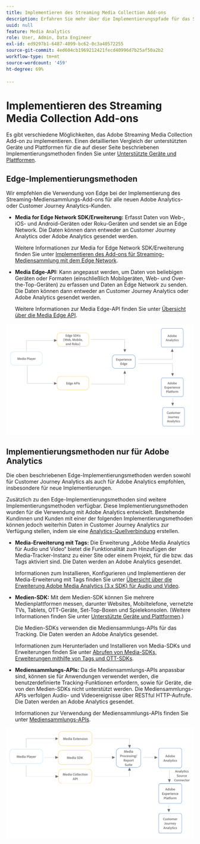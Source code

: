 ```yaml
---
title: Implementieren des Streaming Media Collection Add-ons
description: Erfahren Sie mehr über die Implementierungspfade für das Streaming Media Collection Add-on.
uuid: null
feature: Media Analytics
role: User, Admin, Data Engineer
exl-id: ed9297b1-6487-4099-bc62-0c3a40572255
source-git-commit: 4ed604cb1969212421fecd40996d7b25af50a2b2
workflow-type: tm+mt
source-wordcount: '459'
ht-degree: 69%

---
```


# Implementieren des Streaming Media Collection Add-ons

Es gibt verschiedene Möglichkeiten, das Adobe Streaming Media Collection Add-on zu implementieren. Einen detaillierten Vergleich der unterstützten Geräte und Plattformen für die auf dieser Seite beschriebenen Implementierungsmethoden finden Sie unter [Unterstützte Geräte und Plattformen](/help/getting-started/supported-devices.md).

## Edge-Implementierungsmethoden

Wir empfehlen die Verwendung von Edge bei der Implementierung des Streaming-Mediensammlungs-Add-ons für alle neuen Adobe Analytics- oder Customer Journey Analytics-Kunden.

* **Media for Edge Network SDK/Erweiterung:** Erfasst Daten von Web-, iOS- und Android-Geräten oder Roku-Geräten und sendet sie an Edge Network. Die Daten können dann entweder an Customer Journey Analytics oder Adobe Analytics gesendet werden.

  Weitere Informationen zur Media for Edge Network SDK/Erweiterung finden Sie unter [Implementieren des Add-ons für Streaming-Mediensammlung mit dem Edge Network](/help/implementation/edge/implementation-edge.md).

* **Media Edge-API:** Kann angepasst werden, um Daten von beliebigen Geräten oder Formaten (einschließlich Mobilgeräten, Web- und Over-the-Top-Geräten) zu erfassen und Daten an Edge Network zu senden. Die Daten können dann entweder an Customer Journey Analytics oder Adobe Analytics gesendet werden.

  Weitere Informationen zur Media Edge-API finden Sie unter [Übersicht über die Media Edge API](https://developer.adobe.com/cja-apis/docs/endpoints/media-edge/).

![CJA-Workflow](assets/streaming-media-edge.png)

## Implementierungsmethoden nur für Adobe Analytics

Die oben beschriebenen Edge-Implementierungsmethoden werden sowohl für Customer Journey Analytics als auch für Adobe Analytics empfohlen, insbesondere für neue Implementierungen.

Zusätzlich zu den Edge-Implementierungsmethoden sind weitere Implementierungsmethoden verfügbar. Diese Implementierungsmethoden wurden für die Verwendung mit Adobe Analytics entwickelt. Bestehende Kundinnen und Kunden mit einer der folgenden Implementierungsmethoden können jedoch weiterhin Daten in Customer Journey Analytics zur Verfügung stellen, indem sie eine [Analytics-Quellverbindung](https://experienceleague.adobe.com/docs/experience-platform/sources/ui-tutorials/create/adobe-applications/analytics.html?lang=de) erstellen.

* **Media-Erweiterung mit Tags:** Die Erweiterung „Adobe Media Analytics für Audio und Video“ bietet die Funktionalität zum Hinzufügen der Media-Tracker-Instanz zu einer Site oder einem Projekt, für die bzw. das Tags aktiviert sind. Die Daten werden an Adobe Analytics gesendet.

  Informationen zum Installieren, Konfigurieren und Implementieren der Media-Erweiterung mit Tags finden Sie unter [Übersicht über die Erweiterung Adobe Media Analytics (3.x SDK) für Audio und Video](https://experienceleague.adobe.com/docs/experience-platform/tags/extensions/client/media-analytics-3x/overview.html?lang=de).

* **Medien-SDK:** Mit dem Medien-SDK können Sie mehrere Medienplattformen messen, darunter Websites, Mobiltelefone, vernetzte TVs, Tablets, OTT-Geräte, Set-Top-Boxen und Spielekonsolen. (Weitere Informationen finden Sie unter [Unterstützte Geräte und Plattformen](/help/getting-started/supported-devices.md).)

  Die Medien-SDKs verwenden die Mediensammlungs-APIs für das Tracking. Die Daten werden an Adobe Analytics gesendet.

  Informationen zum Herunterladen und Installieren von Media-SDKs und Erweiterungen finden Sie unter [Abrufen von Media-SDKs, Erweiterungen mithilfe von Tags und OTT-SDKs](/help/getting-started/download-sdks.md).

* **Mediensammlungs-APIs:** Da die Mediensammlungs-APIs anpassbar sind, können sie für Anwendungen verwendet werden, die benutzerdefinierte Tracking-Funktionen erfordern, sowie für Geräte, die von den Medien-SDKs nicht unterstützt werden. Die Mediensammlungs-APIs verfolgen Audio- und Videoereignisse über RESTful HTTP-Aufrufe. Die Daten werden an Adobe Analytics gesendet.

  Informationen zur Verwendung der Mediensammlungs-APIs finden Sie unter [Mediensammlungs-APIs](media-collection-api/mc-api-overview.md).


![Analytics-Workflow](assets/analytics-implementation.png)

<!--
(Not sure if we need the following paragraph and graphic. Paragraph is somewhat redundant with the intro paragraph of this article)
Choose the implementation method depending on the supported platforms. Some players are not supported by the Media SDKs or the Adobe Experience Platform Media Extensions. The Media Collection APIs provide a way to support those players. For information on supported devices, see [Supported devices and platforms](/help/getting-started/supported-devices.md).

![Media Flow](media-sdk/assets/choose-media-flow2.png)
-->
